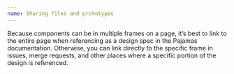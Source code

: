 ```yaml
---
name: Sharing files and prototypes
---
```


Because components can be in multiple frames on a page, it’s best to link to the entire page when referencing as a design spec in the Pajamas documentation. Otherwise, you can link directly to the specific frame in issues, merge requests, and other places where a specific portion of the design is referenced.
